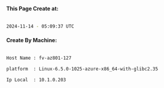 
   
#### This Page Create at:

```bash

2024-11-14 - 05:09:37 UTC

```

#### Create By Machine:

```bash

Host Name : fv-az801-127

platform  : Linux-6.5.0-1025-azure-x86_64-with-glibc2.35

Ip Local  : 10.1.0.203

```

